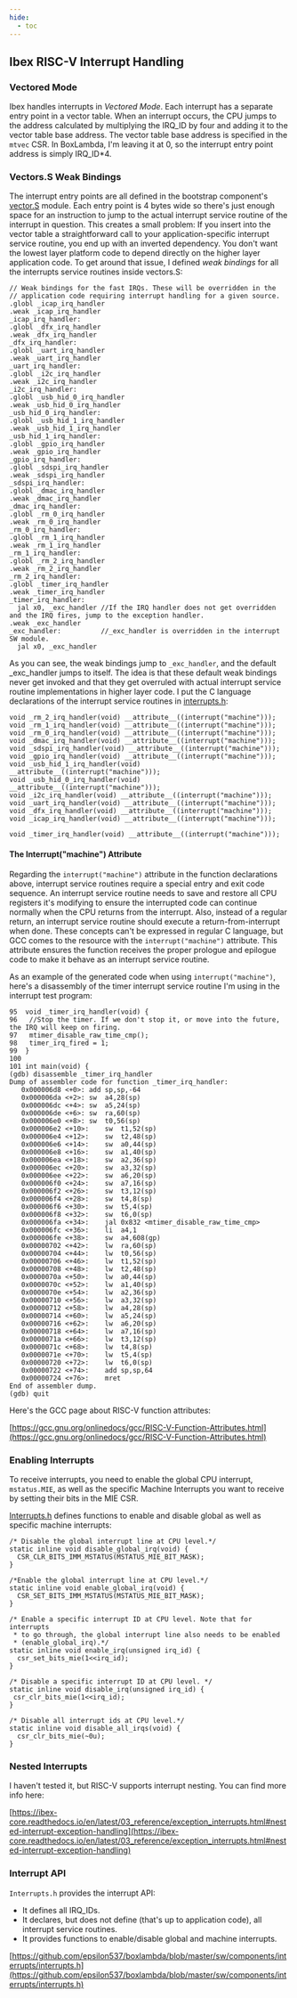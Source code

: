 ```yaml
---
hide:
  - toc
---
```


## Ibex RISC-V Interrupt Handling

### Vectored Mode

Ibex handles interrupts in *Vectored Mode*. Each interrupt has a separate entry point in a vector table. When an interrupt occurs, the CPU jumps to the address calculated by multiplying the IRQ_ID by four and adding it to the vector table base address. The vector table base address is specified in the `mtvec` CSR. In BoxLambda, I'm leaving it at 0, so the interrupt entry point address is simply IRQ_ID*4.

### Vectors.S Weak Bindings

The interrupt entry points are all defined in the bootstrap component's [vector.S](https://github.com/epsilon537/boxlambda/blob/master/sw/components/bootstrap/vectors.S) module. Each entry point is 4 bytes wide so there's just enough space for an instruction to jump to the actual interrupt service routine of the interrupt in question. This creates a small problem: If you insert into the vector table a straightforward call to your application-specific interrupt service routine, you end up with an inverted dependency. You don't want the lowest layer platform code to depend directly on the higher layer application code. To get around that issue, I defined *weak bindings* for all the interrupts service routines inside vectors.S:

```
// Weak bindings for the fast IRQs. These will be overridden in the
// application code requiring interrupt handling for a given source.
.globl _icap_irq_handler
.weak _icap_irq_handler
_icap_irq_handler:
.globl _dfx_irq_handler
.weak _dfx_irq_handler
_dfx_irq_handler:
.globl _uart_irq_handler
.weak _uart_irq_handler
_uart_irq_handler:
.globl _i2c_irq_handler
.weak _i2c_irq_handler
_i2c_irq_handler:
.globl _usb_hid_0_irq_handler
.weak _usb_hid_0_irq_handler
_usb_hid_0_irq_handler:
.globl _usb_hid_1_irq_handler
.weak _usb_hid_1_irq_handler
_usb_hid_1_irq_handler:
.globl _gpio_irq_handler
.weak _gpio_irq_handler
_gpio_irq_handler:
.globl _sdspi_irq_handler
.weak _sdspi_irq_handler
_sdspi_irq_handler:
.globl _dmac_irq_handler
.weak _dmac_irq_handler
_dmac_irq_handler:
.globl _rm_0_irq_handler
.weak _rm_0_irq_handler
_rm_0_irq_handler:
.globl _rm_1_irq_handler
.weak _rm_1_irq_handler
_rm_1_irq_handler:
.globl _rm_2_irq_handler
.weak _rm_2_irq_handler
_rm_2_irq_handler:
.globl _timer_irq_handler
.weak _timer_irq_handler
_timer_irq_handler:
  jal x0, _exc_handler //If the IRQ handler does not get overridden and the IRQ fires, jump to the exception handler.
.weak _exc_handler
_exc_handler:          //_exc_handler is overridden in the interrupt SW module.
  jal x0, _exc_handler
```

As you can see, the weak bindings jump to `_exc_handler`, and the default _exc_handler jumps to itself. The idea is that these default weak bindings never get invoked and that they get overruled with actual interrupt service routine implementations in higher layer code. I put the C language declarations of the interrupt service routines in [interrupts.h](https://github.com/epsilon537/boxlambda/blob/master/sw/components/interrupts/interrupts.h):

```
void _rm_2_irq_handler(void) __attribute__((interrupt("machine")));
void _rm_1_irq_handler(void) __attribute__((interrupt("machine")));
void _rm_0_irq_handler(void) __attribute__((interrupt("machine")));
void _dmac_irq_handler(void) __attribute__((interrupt("machine")));
void _sdspi_irq_handler(void) __attribute__((interrupt("machine")));
void _gpio_irq_handler(void) __attribute__((interrupt("machine")));
void _usb_hid_1_irq_handler(void) __attribute__((interrupt("machine")));
void _usb_hid_0_irq_handler(void) __attribute__((interrupt("machine")));
void _i2c_irq_handler(void) __attribute__((interrupt("machine")));
void _uart_irq_handler(void) __attribute__((interrupt("machine")));
void _dfx_irq_handler(void) __attribute__((interrupt("machine")));
void _icap_irq_handler(void) __attribute__((interrupt("machine")));

void _timer_irq_handler(void) __attribute__((interrupt("machine")));
```

#### The Interrupt("machine") Attribute

Regarding the `interrupt("machine")` attribute in the function declarations above, interrupt service routines require a special entry and exit code sequence. An interrupt service routine needs to save and restore all CPU registers it's modifying to ensure the interrupted code can continue normally when the CPU returns from the interrupt. Also, instead of a regular return, an interrupt service routine should execute a return-from-interrupt when done. These concepts can't be expressed in regular C language, but GCC comes to the resource with the `interrupt("machine")` attribute. This attribute ensures the function receives the proper prologue and epilogue code to make it behave as an interrupt service routine.

As an example of the generated code when using `interrupt("machine")`, here's a disassembly of the timer interrupt service routine I'm using in the interrupt test program:

```
95	void _timer_irq_handler(void) {
96	 //Stop the timer. If we don't stop it, or move into the future, the IRQ will keep on firing.
97	 mtimer_disable_raw_time_cmp();
98	 timer_irq_fired = 1;
99	}
100
101	int main(void) {
(gdb) disassemble _timer_irq_handler
Dump of assembler code for function _timer_irq_handler:
   0x000006d8 <+0>:	add	sp,sp,-64
   0x000006da <+2>:	sw	a4,28(sp)
   0x000006dc <+4>:	sw	a5,24(sp)
   0x000006de <+6>:	sw	ra,60(sp)
   0x000006e0 <+8>:	sw	t0,56(sp)
   0x000006e2 <+10>:	sw	t1,52(sp)
   0x000006e4 <+12>:	sw	t2,48(sp)
   0x000006e6 <+14>:	sw	a0,44(sp)
   0x000006e8 <+16>:	sw	a1,40(sp)
   0x000006ea <+18>:	sw	a2,36(sp)
   0x000006ec <+20>:	sw	a3,32(sp)
   0x000006ee <+22>:	sw	a6,20(sp)
   0x000006f0 <+24>:	sw	a7,16(sp)
   0x000006f2 <+26>:	sw	t3,12(sp)
   0x000006f4 <+28>:	sw	t4,8(sp)
   0x000006f6 <+30>:	sw	t5,4(sp)
   0x000006f8 <+32>:	sw	t6,0(sp)
   0x000006fa <+34>:	jal	0x832 <mtimer_disable_raw_time_cmp>
   0x000006fc <+36>:	li	a4,1
   0x000006fe <+38>:	sw	a4,608(gp)
   0x00000702 <+42>:	lw	ra,60(sp)
   0x00000704 <+44>:	lw	t0,56(sp)
   0x00000706 <+46>:	lw	t1,52(sp)
   0x00000708 <+48>:	lw	t2,48(sp)
   0x0000070a <+50>:	lw	a0,44(sp)
   0x0000070c <+52>:	lw	a1,40(sp)
   0x0000070e <+54>:	lw	a2,36(sp)
   0x00000710 <+56>:	lw	a3,32(sp)
   0x00000712 <+58>:	lw	a4,28(sp)
   0x00000714 <+60>:	lw	a5,24(sp)
   0x00000716 <+62>:	lw	a6,20(sp)
   0x00000718 <+64>:	lw	a7,16(sp)
   0x0000071a <+66>:	lw	t3,12(sp)
   0x0000071c <+68>:	lw	t4,8(sp)
   0x0000071e <+70>:	lw	t5,4(sp)
   0x00000720 <+72>:	lw	t6,0(sp)
   0x00000722 <+74>:	add	sp,sp,64
   0x00000724 <+76>:	mret
End of assembler dump.
(gdb) quit
```

Here's the GCC page about RISC-V function attributes:

[https://gcc.gnu.org/onlinedocs/gcc/RISC-V-Function-Attributes.html](https://gcc.gnu.org/onlinedocs/gcc/RISC-V-Function-Attributes.html)

### Enabling Interrupts

To receive interrupts, you need to enable the global CPU interrupt, `mstatus.MIE`, as well as the specific Machine Interrupts you want to receive by setting their bits in the MIE CSR.

[Interrupts.h](https://github.com/epsilon537/boxlambda/blob/master/sw/components/interrupts/interrupts.h) defines functions to enable and disable global as well as specific machine interrupts:

```
/* Disable the global interrupt line at CPU level.*/
static inline void disable_global_irq(void) {
  CSR_CLR_BITS_IMM_MSTATUS(MSTATUS_MIE_BIT_MASK);
}

/*Enable the global interrupt line at CPU level.*/
static inline void enable_global_irq(void) {
  CSR_SET_BITS_IMM_MSTATUS(MSTATUS_MIE_BIT_MASK);
}

/* Enable a specific interrupt ID at CPU level. Note that for interrupts
 * to go through, the global interrupt line also needs to be enabled
 * (enable_global_irq).*/
static inline void enable_irq(unsigned irq_id) {
  csr_set_bits_mie(1<<irq_id);
}

/* Disable a specific interrupt ID at CPU level. */
static inline void disable_irq(unsigned irq_id) {
 csr_clr_bits_mie(1<<irq_id);
}

/* Disable all interrupt ids at CPU level.*/
static inline void disable_all_irqs(void) {
  csr_clr_bits_mie(~0u);
}
```

### Nested Interrupts

I haven't tested it, but RISC-V supports interrupt nesting. You can find more info here:

[https://ibex-core.readthedocs.io/en/latest/03_reference/exception_interrupts.html#nested-interrupt-exception-handling](https://ibex-core.readthedocs.io/en/latest/03_reference/exception_interrupts.html#nested-interrupt-exception-handling)

### Interrupt API

`Interrupts.h` provides the interrupt API:

- It defines all IRQ_IDs.
- It declares, but does not define (that's up to application code), all interrupt service routines.
- It provides functions to enable/disable global and machine interrupts.

[https://github.com/epsilon537/boxlambda/blob/master/sw/components/interrupts/interrupts.h](https://github.com/epsilon537/boxlambda/blob/master/sw/components/interrupts/interrupts.h)

